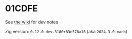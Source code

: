 # 01CDFE

See [the wiki](https://github.com/awjnsn/01CDFE/wiki) for dev notes

Zig version: `0.12.0-dev.3180+83e578a18` (aka `2024.3.0-mach`)
